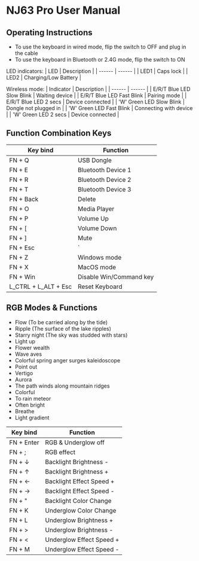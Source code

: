 # NJ63 Pro User Manual
## Operating Instructions

- To use the keyboard in wired mode, flip the switch to OFF and plug in the cable
- To use the keyboard in Bluetooth or 2.4G mode, flip the switch to ON

LED indicators:
| LED | Description |
| ------ | ------ |
| LED1 | Caps lock |
| LED2 | Charging/Low Battery |

Wireless mode:
| Indicator | Description |
| ------ | ------ |
| E/R/T Blue LED Slow Blink | Waiting device |
| E/R/T Blue LED Fast Blink | Pairing mode |
| E/R/T Blue LED  2 secs | Device connected |
| 'W' Green LED Slow Blink | Dongle not plugged in |
| 'W' Green LED Fast Blink | Connecting with device |
| 'W' Green LED 2 secs | Device connected |

## Function Combination Keys

| Key bind | Function |
| ------ | ------ |
| FN + Q | USB Dongle |
| FN + E | Bluetooth Device 1 |
| FN + R | Bluetooth Device 2 |
| FN + T | Bluetooth Device 3 |
| FN + Back | Delete |
| FN + O | Media Player |
| FN + P | Volume Up |
| FN + [ | Volume Down |
| FN + ] | Mute |
| FN + Esc | ` |
| FN + Z | Windows mode |
| FN + X | MacOS mode |
| FN + Win | Disable Win/Command key |
| L_CTRL + L_ALT + Esc | Reset Keyboard |

## RGB Modes & Functions

- Flow (To be carried along by the tide)
- Ripple (The surface of the lake ripples)
- Starry night (The sky was studded with stars)
- Light up
- Flower wealth
- Wave aves
- Colorful spring anger surges kaleidoscope
- Point out
- Vertigo
- Aurora
- The path winds along mountain ridges
- Colorful
- To rain meteor
- Often bright
- Breathe
- Light gradient

| Key bind | Function |
| ------ | ------ |
| FN + Enter | RGB & Underglow off |
| FN + ; | RGB effect |
| FN + ↓ | Backlight Brightness - |
| FN + ↑ | Backlight Brightness + |
| FN + ← | Backlight Effect Speed + |
| FN + → | Backlight Effect Speed - |
| FN + " | Backlight Color Change |
| FN + K | Underglow Color Change|
| FN + L | Underglow Brightness + |
| FN + > | Underglow Brightness - |
| FN + < | Underglow Effect Speed + |
| FN + M | Underglow Effect Speed - |
